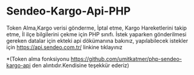 # Sendeo-Kargo-Api-PHP

Token Alma,Kargo verisi gönderme, İptal etme, Kargo Hareketlerini takip etme, İl ilçe bilgilerini çekme için PHP sınıfı.
İstek yaparken gönderilmesi gereken datalar için ekteki api dökümanına bakınız, yapılabilecek istekler için https://api.sendeo.com.tr/ linkine tıklayınız

*(Token alma fonksiyonu https://github.com/umitkatmer/php-sendeo-kargo-api den alıntıdır.Kendisine teşekkür ederiz)
